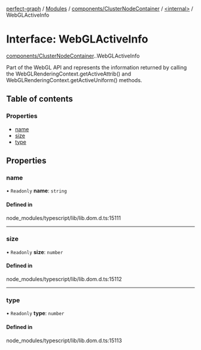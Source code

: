 [perfect-graph](../README.md) / [Modules](../modules.md) / [components/ClusterNodeContainer](../modules/components_ClusterNodeContainer.md) / [<internal\>](../modules/components_ClusterNodeContainer._internal_.md) / WebGLActiveInfo

# Interface: WebGLActiveInfo

[components/ClusterNodeContainer](../modules/components_ClusterNodeContainer.md).[<internal>](../modules/components_ClusterNodeContainer._internal_.md).WebGLActiveInfo

Part of the WebGL API and represents the information returned by calling the WebGLRenderingContext.getActiveAttrib() and WebGLRenderingContext.getActiveUniform() methods.

## Table of contents

### Properties

- [name](components_ClusterNodeContainer._internal_.WebGLActiveInfo.md#name)
- [size](components_ClusterNodeContainer._internal_.WebGLActiveInfo.md#size)
- [type](components_ClusterNodeContainer._internal_.WebGLActiveInfo.md#type)

## Properties

### name

• `Readonly` **name**: `string`

#### Defined in

node_modules/typescript/lib/lib.dom.d.ts:15111

___

### size

• `Readonly` **size**: `number`

#### Defined in

node_modules/typescript/lib/lib.dom.d.ts:15112

___

### type

• `Readonly` **type**: `number`

#### Defined in

node_modules/typescript/lib/lib.dom.d.ts:15113
